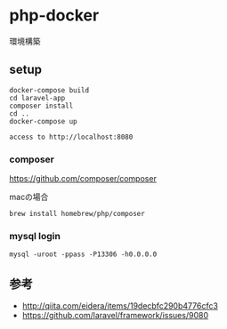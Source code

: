 # php-docker
環境構築

## setup
```
docker-compose build
cd laravel-app
composer install
cd ..
docker-compose up

access to http://localhost:8080
```

### composer
https://github.com/composer/composer

macの場合
```
brew install homebrew/php/composer
```

### mysql login
```
mysql -uroot -ppass -P13306 -h0.0.0.0
```

## 参考
- http://qiita.com/eidera/items/19decbfc290b4776cfc3
- https://github.com/laravel/framework/issues/9080
